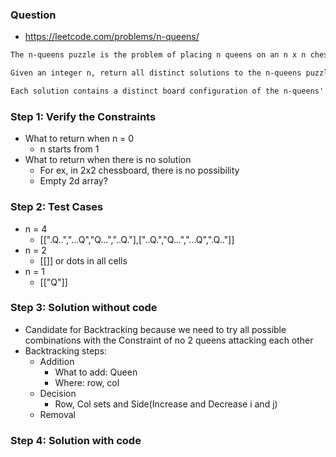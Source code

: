 ### Question

* https://leetcode.com/problems/n-queens/
```txt
The n-queens puzzle is the problem of placing n queens on an n x n chessboard such that no two queens attack each other.

Given an integer n, return all distinct solutions to the n-queens puzzle. You may return the answer in any order.

Each solution contains a distinct board configuration of the n-queens' placement, where 'Q' and '.' both indicate a queen and an empty space, respectively.
```

### Step 1: Verify the Constraints

* What to return when n = 0
  * n starts from 1
* What to return when there is no solution
  * For ex, in 2x2 chessboard, there is no possibility
  * Empty 2d array?

### Step 2: Test Cases

* n = 4
  * [[".Q..","...Q","Q...","..Q."],["..Q.","Q...","...Q",".Q.."]]
* n = 2
  * [[]] or dots in all cells
* n = 1
  * [["Q"]]

### Step 3: Solution without code

* Candidate for Backtracking because we need to try all possible combinations with the Constraint of no 2 queens attacking each other
* Backtracking steps:
  * Addition
    * What to add: Queen
    * Where: row, col
  * Decision
    * Row, Col sets and Side(Increase and Decrease i and j)
  * Removal

### Step 4: Solution with code
